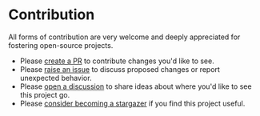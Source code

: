 # Contribution

All forms of contribution are very welcome and deeply appreciated for fostering open-source projects.

- Please [create a PR][pull_request] to contribute changes you'd like to see.
- Please [raise an issue][issue] to discuss proposed changes or report unexpected behavior.
- Please [open a discussion][discussion] to share ideas about where you'd like to see this project go.
- Please [consider becoming a stargazer][stargazer] if you find this project useful.

[discussion]: https://github.com/devsectop/tf-via-pr-comments/discussions "Open a discussion."
[issue]: https://github.com/devsectop/tf-via-pr-comments/issues "Raise an issue."
[pull_request]: https://github.com/devsectop/tf-via-pr-comments/pulls "Create a pull request."
[stargazer]: https://github.com/devsectop/tf-via-pr-comments/stargazers "Become a stargazer."
